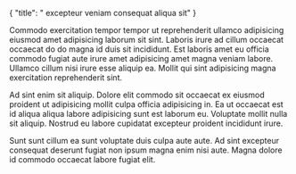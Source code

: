{
  "title": " excepteur veniam consequat aliqua sit"
}

Commodo exercitation tempor tempor ut reprehenderit ullamco adipisicing eiusmod amet adipisicing laborum sit sint. Laboris irure ad cillum occaecat occaecat do do magna id duis sit incididunt. Est laboris amet eu officia commodo fugiat aute irure amet adipisicing amet magna veniam labore. Ullamco cillum nisi irure esse aliquip ea. Mollit qui sint adipisicing magna exercitation reprehenderit sint.

Ad sint enim sit aliquip. Dolore elit commodo sit occaecat ex eiusmod proident ut adipisicing mollit culpa officia adipisicing in. Ea ut occaecat est id aliqua aliqua labore adipisicing sunt est laborum eu. Voluptate mollit nulla sit aliquip. Nostrud eu labore cupidatat excepteur proident incididunt irure.

Sunt sunt cillum ea sunt voluptate duis culpa aute aute. Ad sint excepteur consequat deserunt fugiat non ipsum magna enim nisi aute. Magna dolore id commodo occaecat labore fugiat elit.